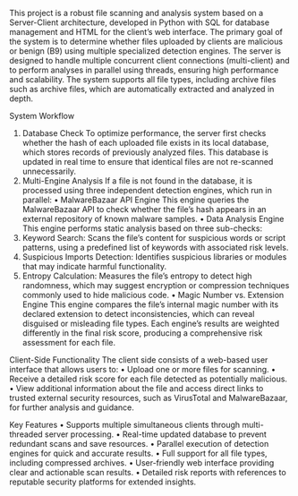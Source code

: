 This project is a robust file scanning and analysis system based on a Server-Client architecture, developed in Python with SQL for database management and HTML for the client’s web interface. The primary goal of the system is to determine whether files uploaded by clients are malicious or benign (B9) using multiple specialized detection engines. The server is designed to handle multiple concurrent client connections (multi-client) and to perform analyses in parallel using threads, ensuring high performance and scalability.
The system supports all file types, including archive files such as archive files, which are automatically extracted and analyzed in depth.

System Workflow
1. Database Check
To optimize performance, the server first checks whether the hash of each uploaded file exists in its local database, which stores records of previously analyzed files. This database is updated in real time to ensure that identical files are not re-scanned unnecessarily.
2. Multi-Engine Analysis
If a file is not found in the database, it is processed using three independent detection engines, which run in parallel:
•	MalwareBazaar API Engine
This engine queries the MalwareBazaar API to check whether the file’s hash appears in an external repository of known malware samples.
•	Data Analysis Engine
This engine performs static analysis based on three sub-checks:
1.	Keyword Search: Scans the file’s content for suspicious words or script patterns, using a predefined list of keywords with associated risk levels.
2.	Suspicious Imports Detection: Identifies suspicious libraries or modules that may indicate harmful functionality.
3.	Entropy Calculation: Measures the file’s entropy to detect high randomness, which may suggest encryption or compression techniques commonly used to hide malicious code.
•	Magic Number vs. Extension Engine
This engine compares the file’s internal magic number with its declared extension to detect inconsistencies, which can reveal disguised or misleading file types.
Each engine’s results are weighted differently in the final risk score, producing a comprehensive risk assessment for each file.

Client-Side Functionality
The client side consists of a web-based user interface that allows users to:
•	Upload one or more files for scanning.
•	Receive a detailed risk score for each file detected as potentially malicious.
•	View additional information about the file and access direct links to trusted external security resources, such as VirusTotal and MalwareBazaar, for further analysis and guidance.

Key Features
•	Supports multiple simultaneous clients through multi-threaded server processing.
•	Real-time updated database to prevent redundant scans and save resources.
•	Parallel execution of detection engines for quick and accurate results.
•	Full support for all file types, including compressed archives.
•	User-friendly web interface providing clear and actionable scan results.
•	Detailed risk reports with references to reputable security platforms for extended insights.

